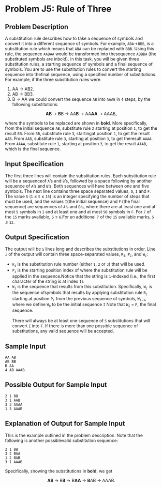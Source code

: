# Problem J5: Rule of Three #
## Problem Description ##
A substitution rule describes how to take a sequence of symbols and convert it into a different sequence of symbols. For example, ```ABA```→```BBB```, is a substitution rule which means that ```ABA``` can be replaced with ```BBB```. Using this rule, the sequence ```AABAA``` would be transformed into thesequence ```ABBBA``` (the substituted symbols are inbold). In this task, you will be given three substitution rules, a starting sequence of symbols and a final sequence of symbols. You are to use the substitution rules to convert the starting sequence into thefinal sequence, using a specified number of substitutions. For example, if the three substitution rules were:
1. AA → AB2.
2. AB → BB3.
3. B → AA
we could convert the sequence ```AB``` into ```AAAB``` in ```4``` steps, by the following substitutions: <br/>
<center><b>AB</b> → <b>B</b>B → AA<b>B</b> → AA<b>AA</b> → AAAB,</center>

where the symbols to be replaced are shown in <b>bold</b>.  More specifically, from the initial sequence ```AB```, substitute rule ```2``` starting at position ```1```, to get the result ```BB```. From ```BB```, substitute rule ```3```, startingat position ```1```, to get the result ```AAB```. From ```AAB```, substitute rule ```3```, starting at position ```3```, to get theresult ```AAAA```. From ```AAAA```, substitute rule ```1```, starting at position ```3```, to get the result ```AAAB```, which is the final sequence. 

## Input Specification ##
The first three lines will contain the substitution rules.  Each substitution rule will be a sequenceof ```A```’s and ```B```’s, followed by a space following by another sequence of ```A```’s and ```B```’s. Both sequences will have between one and five symbols. The next line contains three space separated values, ```S```, ```I``` and ```F```.  The value ```S``` (```1``` ≤ ```S``` ≤ ```15```) is an integer specifying the number of steps that must be used, and the values ```I```(the initial sequence) and ```F``` (the final sequence) are sequences of ```A```’s and ```B```’s, where there are at least one and at most ```5``` symbols in ```I``` and at least one and at most ```50``` symbols in ```F```. For ```7``` of the ```15``` marks available, ```S``` ≤ ```6```.For an additional ```7``` of the ```15``` available marks, ```S``` ≤ ```12```.
## Output Specification ##
The output will be ```S``` lines long and describes the substitutions in order. Line <i>```i```</i> of the output will contain three space-separated values, ```R```<sub><i>```i```</i></sub>, ```P```<sub><i>```i```</i></sub>, and ```W```<sub><i>```i```</i></sub>:<br/>

* ```R```<sub><i>```i```</i></sub> is the substitution rule number (either ```1```, ```2``` or ```3```) that will be used.
* ```P```<sub><i>```i```</i></sub> is the starting position index of where the substitution rule will be applied in the sequence.Notice that the string is ```1```-indexed (i.e., the first character of the string is at index ```1```).
* ```W```<sub><i>```i```</i></sub> is the sequence that results from this substitution. Specifically, ```W```<sub><i>```i```</i></sub> is the sequence ofsymbols that results by applying substitution rule ```R```<sub><i>```i```</i></sub> starting at position ```P```<sub><i>```i```</i></sub> from the previous sequence of symbols, ```W```<sub>```i-1```</sub>,  where we define ```W```<sub>```0```</sub> to be the initial sequence ```I``` Note that ```W```<sub><i>```S```</i></sub> = ```F```, the final sequence. <br/><br/>
There will always be at least one sequence of ```S``` substitutions that will convert ```I``` into ```F```. If there is more than one possible sequence of substitutions, any valid sequence will be accepted.
## Sample Input ##
```
AA AB
AB BB
B AA
4 AB AAAB
```
## Possible Output for Sample Input ##
```
2 1 BB
3 1 AAB
3 3 AAAA
1 3 AAAB
```
## Explanation of Output for Sample Input ##
This is the example outlined in the problem description. Note that the following is another possiblevalid substitution sequence:
```
2 1 BB
3 2 BAA
1 2 BAB
3 1 AAAB
```
Specifically, showing the substitutions in <b>bold</b>, we get
<center><b>AB</b> → B<b>B</b> → B<b>AA</b> → <b>B</b>AB → AAAB.<center>